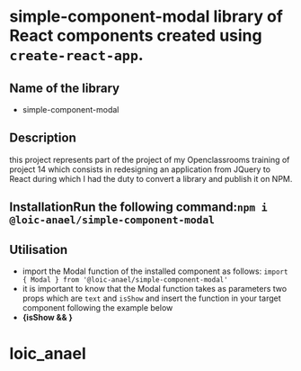 # simple-component-modal library of React components created using `create-react-app`.

## Name of the library

- simple-component-modal

## Description

this project represents part of the project of my Openclassrooms training of project 14 which consists in redesigning an application from JQuery to React during which I had the duty to convert a library and publish it on NPM.

## InstallationRun the following command:`npm i @loic-anael/simple-component-modal`

## Utilisation

- import the Modal function of the installed component as follows: `import { Modal } from '@loic-anael/simple-component-modal'`
- it is important to know that the Modal function takes as parameters two props which are `text` and `isShow` and insert the function in your target component following the example below
- **{isShow && <Modal text="Your text" isShow={isShow} />}**

# loic_anael
